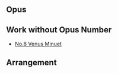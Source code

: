 ## Opus

## Work without Opus Number

- [No.8 Venus Minuet](https://music.willbc.cn/woo/#venus-minuet)

## Arrangement
